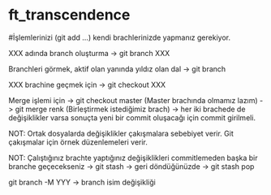 # ft_transcendence


#İşlemlerinizi (git add ...) kendi brachlerinizde yapmanız gerekiyor.

XXX adında branch oluşturma ->
git branch XXX

Branchleri görmek, aktif olan yanında yıldız olan dal ->
git branch

XXX brachine geçmek için ->
git checkout XXX


Merge işlemi için ->
git checkout master (Master brachında olmamız lazım) ->
git merge renk (Birleştirmek istediğimiz brach) -> her iki brachede de değişiklikler varsa sonuçta yeni bir commit oluşacağı için commit girilmeli.

NOT: Ortak dosyalarda değişiklikler çakışmalara sebebiyet verir.
Git çakışmalar için örnek düzenlemeleri verir.

NOT: Çalıştığınız brachte yaptığınız değişiklikleri commitlemeden başka bir branche geçecekseniz -> git stash -> geri döndüğünüzde -> git stash pop

git branch -M YYY -> branch isim değişikliği
